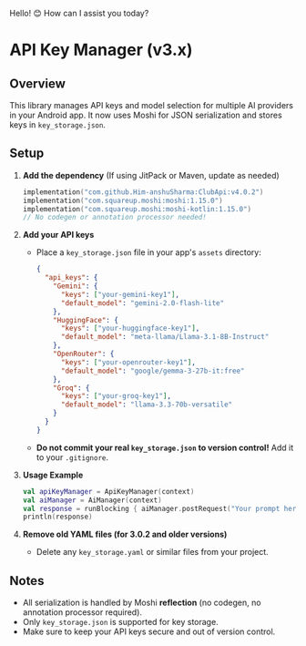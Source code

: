 Hello! 😊 How can I assist you today?

# API Key Manager (v3.x)

## Overview
This library manages API keys and model selection for multiple AI providers in your Android app. It now uses Moshi for JSON serialization and stores keys in `key_storage.json`.

## Setup

1. **Add the dependency**
   (If using JitPack or Maven, update as needed)
   ```kotlin
   implementation("com.github.Him-anshuSharma:ClubApi:v4.0.2")
   implementation("com.squareup.moshi:moshi:1.15.0")
   implementation("com.squareup.moshi:moshi-kotlin:1.15.0")
   // No codegen or annotation processor needed!
   ```

2. **Add your API keys**
   - Place a `key_storage.json` file in your app's `assets` directory:
     ```json
     {
       "api_keys": {
         "Gemini": {
           "keys": ["your-gemini-key1"],
           "default_model": "gemini-2.0-flash-lite"
         },
         "HuggingFace": {
           "keys": ["your-huggingface-key1"],
           "default_model": "meta-llama/Llama-3.1-8B-Instruct"
         },
         "OpenRouter": {
           "keys": ["your-openrouter-key1"],
           "default_model": "google/gemma-3-27b-it:free"
         },
         "Groq": {
           "keys": ["your-groq-key1"],
           "default_model": "llama-3.3-70b-versatile"
         }
       }
     }
     ```
   - **Do not commit your real `key_storage.json` to version control!** Add it to your `.gitignore`.

3. **Usage Example**
   ```kotlin
   val apiKeyManager = ApiKeyManager(context)
   val aiManager = AiManager(context)
   val response = runBlocking { aiManager.postRequest("Your prompt here") }
   println(response)
   ```

4. **Remove old YAML files (for 3.0.2 and older versions)**
   - Delete any `key_storage.yaml` or similar files from your project.

## Notes
- All serialization is handled by Moshi **reflection** (no codegen, no annotation processor required).
- Only `key_storage.json` is supported for key storage.
- Make sure to keep your API keys secure and out of version control. 